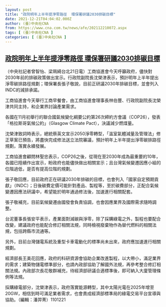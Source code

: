 ```yaml
---
layout: post
title: "政院明年上半年提淨零路徑  環保署研議2030排碳目標"
date: 2021-12-21T04:04:02.000Z
author: (臺)中央社CNA
from: https://www.cna.com.tw/news/afe/202112210072.aspx
tags: [ (臺)中央社CNA ]
categories: [ (臺)中央社CNA ]
---
```

<!--1640059442000-->
[政院明年上半年提淨零路徑  環保署研議2030排碳目標](https://www.cna.com.tw/news/afe/202112210072.aspx)
------

<div>
<div></div><div><p>（中央社記者曾智怡、梁珮綺台北21日電）工商協進會今天呼籲政府，儘快對2030年前的排碳政策做出宣示。行政院副院長沈榮津表示，預計明年上半年提出淨零碳排路徑規劃；環保署長張子敬說，目前正研議2030年排碳目標，並會列入INDC的減排承諾。</p><p>工商協進會今天舉行工商早餐會，由工商協進會理事長林伯豐、行政院副院長沈榮津共同主持，和企業界討論產業需求。</p><p>各國在11月初舉行的聯合國氣候變化綱要公約第26次締約方會議（COP26），發表「格拉斯哥氣候公約」（Glasgow Climate Pact），決議減少燃煤量。</p><p>沈榮津致詞時表示，總統蔡英文宣示2050淨零轉型，「溫室氣體減量及管理法」修正草案已預告，將盡快完成修法送立法院審議，預計明年上半年提出淨零碳排路徑規劃，落實永續發展。</p><p>工商協進會顧問林聖忠表示，COP26之後，從現在至2030年成為最重要的10年，各國已陸續作出宣示，盼政府也能儘快做出相關宣示；且台灣氣候變遷因應小組的位階過低，是否有提高位階的規劃。 </p><p>張子敬回應，目前政府正在研議2030年排碳的目標，也會列入「國家自定預期貢獻」（INDC）；日後碳費定價可能針對產品、製程等，至於碳費部分，正配合氣候變遷因應法研議中，希望能於明年通過修法後，加速進行相關配套。</p><p>張子敬補充，目前氣候變遷由國發會負責協調，也會因應業界及國際需求隨時調整。 </p><p>台泥董事長張安平表示，產業面對減碳與淨零，除了採購綠電之外，製程也要配合改變，建議政府也能配合修訂相關法規，同時檢視廢棄物作為替代燃料的相關法規，包括跨縣市流通等。 </p><p>另外，目前台灣儲電系統及重型卡車電動化的標準尚未出來，政府應加速進行相關規劃。 </p><p>經濟部長王美花回應，政府的科研資源會協助企業改進製程，以大帶小，滿足業界的需求；建築物儲電標準部分，也請內政部協助了解國外法規，再參考整合修訂相關法規。內政部次長花敬群補充，待經濟部研議合適標準後，即可納入大廈管理條例等法規。</p><p>採購綠電部分，沈榮津表示，政府落實能源轉型，其中太陽光電在2025年增至20GW，相信到時可滿足業者需求，也會責成經濟部標準局的綠電交易平台宣導與協助。（編輯：潘羿菁）1101221</p></div>
</div>

